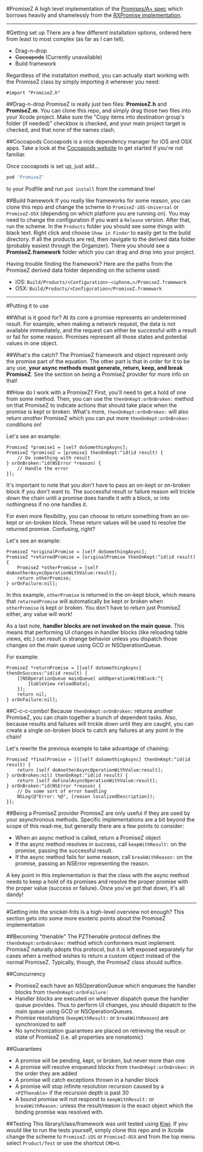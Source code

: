 #PromiseZ
A high level implementation of the [Promises/A+ spec](https://github.com/promises-aplus/promises-spec) which borrows heavily and shamelessly from the [RXPromise implementation](https://github.com/couchdeveloper/RXPromise).

---

#Getting set up
There are a few different installation options, ordered here from least to most complex (as far as I can tell).

* Drag-n-drop
* ~~Cocoapods~~ (Currently unavailable)
* Build framework

Regardless of the installation method, you can actually start working with the PromiseZ class by simply importing it wherever you need:

```objc
#import "PromiseZ.h"
```

##Drag-n-drop
PromiseZ is really just two files: **PromiseZ.h** and **PromiseZ.m**. You can clone this repo, and simply drag those two files into your Xcode project. Make sure the "Copy items into destination group's folder (if needed)" checkbox is checked, and your main project target is checked, and that none of the names clash.

##Cocoapods
Cocoapods is a nice dependency manager for iOS and OSX apps. Take a look at the [Cocoapods website](https://github.com/CocoaPods/CocoaPods) to get started if you're not familiar.

Once cocoapods is set up, just add…

```ruby
pod 'PromiseZ'
```

to your Podfile and run `pod install` from the command line!

##Build framework
If you really like frameworks for some reason, you can clone this repo and change the scheme to `PromiseZ-iOS-Universal` or `PromiseZ-OSX` (depending on which platform you are running on). You may need to change the configuration if you want a `Release` version. After that, run the scheme. In the `Products` folder you should see some things with black text. Right click and choose `Show in Finder` to easily get to the build directory. If all the products are red, then navigate to the derived data folder (probably easiest through the Organizer). There you should see a **PromiseZ.framework** folder which you can drag and drop into your project.

Having trouble finding the framework? Here are the paths from the PromiseZ derived data folder depending on the scheme used:

* iOS: `Build/Products/<Configuration>-<iphone…>/PromiseZ.framework`
* OSX: `Build/Products/<Configuration>/PromiseZ.framework`

---

#Putting it to use

##What is it good for?
At its core a promise represents an undetermined result. For example, when making a network request, the data is not available immediately, and the request can either be successful with a result or fail for some reason. Promises represent all those states and potential values in one object.

##What's the catch?
The PromiseZ framework and object represent only the promise part of the equation. The other part is that in order for it to be any use, **your async methods must generate, return, keep, and break PromiseZ**. See the section on being a PromiseZ provider for more info on that!

##How do I work with a PromiseZ?
First, you'll need to get a hold of one from some method. Then, you can use the `thenOnKept:orOnBroken:` method on that PromiseZ to indicate actions that should take place when the promise is kept or broken. What's more, `thenOnKept:orOnBroken:` will also return *another* PromiseZ which you can put more `thenOnKept:orOnBroken:` conditions on! 

Let's see an example:

```objc
PromiseZ *promise1 = [self doSomethingAsync];
PromiseZ *promise2 = [promise1 thenOnKept:^id(id result) {
	// Do something with result
} orOnBroken:^id(NSError *reason) {
	// Handle the error
}];
```

It's important to note that you don't have to pass an on-kept or on-broken block if you don't want to. The successful result or failure reason will trickle down the chain until a promise does handle it with a block, or into nothingness if no one handles it.

For even more flexibility, you can choose to return something from an on-kept or on-broken block. These return values will be used to resolve the returned promise. Confusing, right? 

Let's see an example:

```objc
PromiseZ *originalPromise = [self doSomethingAsync];
PromiseZ *returnedPromise = [originalPromise thenOnKept:^id(id result) {
	PromiseZ *otherPromise = [self doAnotherAsyncOperationWithValue:result];
	return otherPromise;
} orOnFailure:nil];
```
In this example, `otherPromise` is returned in the on-kept block, which means that `returnedPromise` will automatically be kept or broken when `otherPromise` is kept or broken. You don't have to return just PromiseZ either, any value will work!

As a last note, **handler blocks are not invoked on the main queue**. This means that performing UI changes in handler blocks (like reloading table views, etc.) can result in strange behavior unless you dispatch those changes on the main queue using GCD or NSOperationQueue.

For example:

```objc
PromiseZ *returnPromise = [[self doSomethingAsync] thenOnSuccess:^id(id result) {
	[[NSOperationQueue mainQueue] addOperationWithBlock:^{
		[tableView reloadData];
	}];
	return nil;
} orOnFailure:nil];
```

##C-c-c-combo!
Because `thenOnKept:orOnBroken:` returns another PromiseZ, you can chain together a bunch of dependent tasks. Also, because results and failures will trickle down until they are caught, you can create a single on-broken block to catch any failures at any point in the chain!

Let's rewrite the previous example to take advantage of chaining:

```objc
PromiseZ *finalPromise = [[[self doSomethingAsync] thenOnKept:^id(id result) {
	return [self doAnotherAsyncOperationWithValue:result];
} orOnBroken:nil] thenOnKept:^id(id result) {
	return [self doFinalAsyncOperationWithValue:result];
} orOnBroken:^id(NSError *reason) {
	// Do some sort of error handling
	NSLog(@"Error: %@", [reason localizedDescription]);
}];
```

##Being a PromiseZ provider
PromiseZ are only useful if they are used by your asynchronous methods. Specific implementations are a bit beyond the scope of this read-me, but generally there are a few points to consider:

* When an async method is called, return a PromiseZ object
* If the async method resolves in success, call `keepWithResult:` on the promise, passing the successful result.
* If the async method fails for some reason, call `breakWithReason:` on the promise, passing an NSError representing the reason.

A key point in this implementation is that the class with the async method needs to keep a hold of its promises and resolve the proper promise with the proper value (success or failure). Once you've got that down, it's all dandy!

---

#Getting into the snickel-frits
Is a high-level overview not enough? This section gets into some more esoteric points about the PromiseZ implementation

##Becoming "thenable"
The PZThenable protocol defines the `thenOnKept:orOnBroken:` method which conformers must implement. PromiseZ naturally adopts this protocol, but it is left exposed separately for cases when a method wishes to return a custom object instead of the normal PromiseZ. Typically, though, the PromiseZ class should suffice.

##Concurrency
* PromiseZ each have an NSOperationQueue which enqueues the handler blocks from `thenOnKept:orOnFailure:`
* Handler blocks are executed on whatever dispatch queue the handler queue provides. Thus to perform UI changes, you should dispatch to the main queue using GCD or NSOperationQueues.
* Promise resolutions (`keepWithResult:` or `breakWithReason`) are synchronized to self
* No synchronization guarantees are placed on retrieving the result or state of PromiseZ (i.e. all properties are nonatomic)

##Guarantees
* A promise will be pending, kept, or broken, but never more than one
* A promise will resolve enqueued blocks from `thenOnKept:orOnBroken:` in the order they are added
* A promise will catch exceptions thrown in a handler block
* A promise will stop infinite resolution recursion caused by a `<PZThenable>` if the recursion depth is past 30
* A bound promise will not respond to `keepWithResult:` or `breakWithReason:` unless the result/reason is the exact object which the binding promise was resolved with.

##Testing
This library/class/framework was unit tested using [Kiwi](https://github.com/allending/Kiwi/). If you would like to run the tests yourself, simply clone this repo and in Xcode change the scheme to `PromiseZ-iOS` or `PromiseZ-OSX` and from the top menu select `Product/Test` or use the shortcut `CMD+U`.
